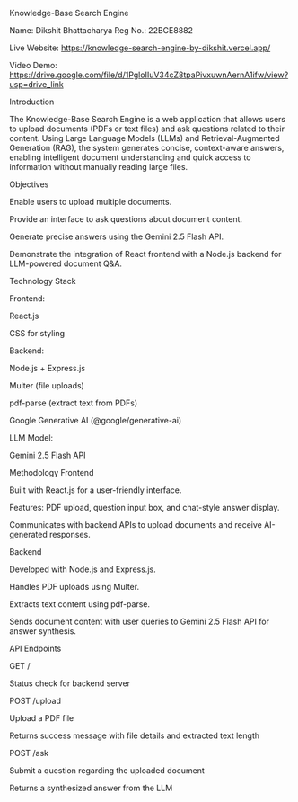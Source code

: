 Knowledge-Base Search Engine

Name: Dikshit Bhattacharya
Reg No.: 22BCE8882

Live Website: https://knowledge-search-engine-by-dikshit.vercel.app/

Video Demo: https://drive.google.com/file/d/1PgloIIuV34cZ8tpaPivxuwnAernA1ifw/view?usp=drive_link

Introduction

The Knowledge-Base Search Engine is a web application that allows users to upload documents (PDFs or text files) and ask questions related to their content. Using Large Language Models (LLMs) and Retrieval-Augmented Generation (RAG), the system generates concise, context-aware answers, enabling intelligent document understanding and quick access to information without manually reading large files.

Objectives

Enable users to upload multiple documents.

Provide an interface to ask questions about document content.

Generate precise answers using the Gemini 2.5 Flash API.

Demonstrate the integration of React frontend with a Node.js backend for LLM-powered document Q&A.

Technology Stack

Frontend:

React.js

CSS for styling

Backend:

Node.js + Express.js

Multer (file uploads)

pdf-parse (extract text from PDFs)

Google Generative AI (@google/generative-ai)

LLM Model:

Gemini 2.5 Flash API

Methodology
Frontend

Built with React.js for a user-friendly interface.

Features: PDF upload, question input box, and chat-style answer display.

Communicates with backend APIs to upload documents and receive AI-generated responses.

Backend

Developed with Node.js and Express.js.

Handles PDF uploads using Multer.

Extracts text content using pdf-parse.

Sends document content with user queries to Gemini 2.5 Flash API for answer synthesis.

API Endpoints

GET /

Status check for backend server

POST /upload

Upload a PDF file

Returns success message with file details and extracted text length

POST /ask

Submit a question regarding the uploaded document

Returns a synthesized answer from the LLM
